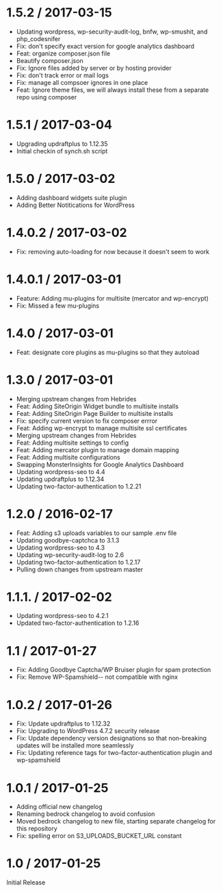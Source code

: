 
1.5.2 / 2017-03-15
==================

  * Updating wordpress, wp-security-audit-log, bnfw, wp-smushit, and php_codesnifer
  * Fix: don't specify exact version for google analytics dashboard
  * Feat: organize composer.json file
  * Beautify composer.json
  * Fix: Ignore files added by server or by hosting provider
  * Fix: don't track error or mail logs
  * Fix: manage all compsoer ignores in one place
  * Feat: Ignore theme files, we will always install these from a separate repo using composer

1.5.1 / 2017-03-04
==================

  * Upgrading updraftplus to 1.12.35
  * Initial checkin of synch.sh script

1.5.0 / 2017-03-02
==================

  * Adding dashboard widgets suite plugin
  * Adding Better Notitications for WordPress

1.4.0.2 / 2017-03-02
==================

  * Fix: removing auto-loading for now because it doesn't seem to work

1.4.0.1 / 2017-03-01
==================

  * Feature: Adding mu-plugins for multisite (mercator and wp-encrypt)
  * Fix: Missed a few mu-plugins

1.4.0 / 2017-03-01
==================

  * Feat: designate core plugins as mu-plugins so that they autoload

1.3.0 / 2017-03-01
==================

  * Merging upstream changes from Hebrides
  * Feat: Adding SiteOrigin Widget bundle to multisite installs
  * Feat: Adding SiteOrigin Page Builder to multisite installs
  * Fix: specify current version to fix composer errror
  * Feat: Adding wp-encrypt to manage multisite ssl certificates
  * Merging upstream changes from Hebrides
  * Feat: Adding multisite settings to config
  * Feat: Adding mercator plugin to manage domain mapping
  * Feat: Adding multisite configurations
  * Swapping MonsterInsights for Google Analytics Dashboard
  * Updating wordpress-seo to 4.4
  * Updating updraftplus to 1.12.34
  * Updating two-factor-authentication to 1.2.21

1.2.0 / 2016-02-17
==================

  * Feat: Adding s3 uploads variables to our sample .env file
  * Updating goodbye-captchca to 3.1.3
  * Updating wordpress-seo to 4.3
  * Updating wp-security-audit-log to 2.6
  * Updating two-factor-authentication to 1.2.17
  * Pulling down changes from upstream master

1.1.1. / 2017-02-02
==================

  * Updating wordpress-seo to 4.2.1
  * Updated two-factor-authentication to 1.2.16

1.1 / 2017-01-27
==================

  * Fix: Adding Goodbye Captcha/WP Bruiser plugin for spam protection
  * Fix: Remove WP-Spamshield-- not compatible with nginx

1.0.2 / 2017-01-26
==================

  * Fix: Update updraftplus to 1.12.32
  * Fix: Upgrading to WordPress 4.7.2 security release
  * Fix: Update dependency version designations so that non-breaking updates will be installed more seamlessly
  * Fix: Updating reference tags for two-factor-authentication plugin and wp-spamshield

1.0.1 / 2017-01-25
==================

  * Adding official new changelog
  * Renaming bedrock changelog to avoid confusion
  * Moved bedrock changelog to new file, starting separate changelog for this repository
  * Fix: spelling error on S3_UPLOADS_BUCKET_URL constant

1.0 / 2017-01-25
================

Initial Release
